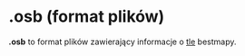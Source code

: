 # .osb (format plików)

**.osb** to format plików zawierający informacje o [tle](/wiki/Storyboard) bestmapy.
